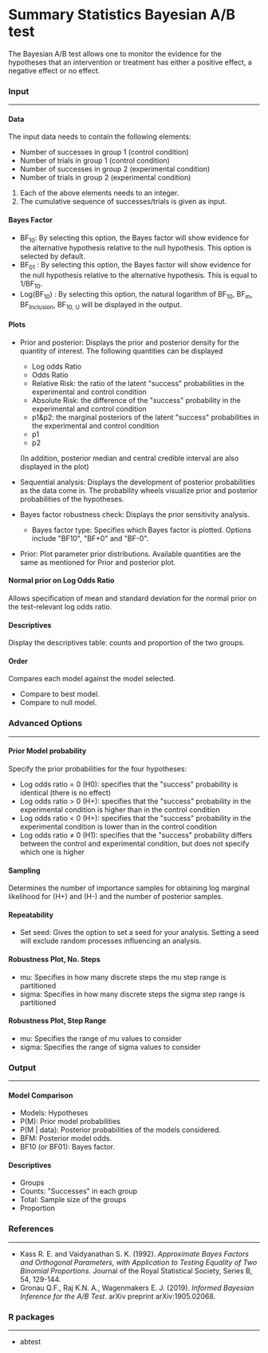 Summary Statistics Bayesian A/B test
====================================

The Bayesian A/B test allows one to monitor the evidence for the hypotheses that an intervention or treatment has either a positive effect, a negative effect or no effect.


### Input
---------

#### Data
The input data needs to contain the following elements:

- Number of successes in group 1 (control condition)
- Number of trials in group 1 (control condition)
- Number of successes in group 2 (experimental condition)
- Number of trials in group 2 (experimental condition)

1. Each of the above elements needs to an integer.
2. The cumulative sequence of successes/trials is given as input.


#### Bayes Factor
- BF<sub>10</sub>: By selecting this option, the Bayes factor will show evidence for the alternative hypothesis relative to the null hypothesis. This option is selected by default.
- BF<sub>01</sub> : By selecting this option, the Bayes factor will show evidence for the null hypothesis relative to the alternative hypothesis. This is equal to 1/BF<sub>10</sub>.
- Log(BF<sub>10</sub>) : By selecting this option, the natural logarithm of BF<sub>10</sub>, BF<sub>m</sub>, BF<sub>Inclusion</sub>, BF<sub>10, U</sub> will be displayed in the output.


#### Plots
  - Prior and posterior: Displays the prior and posterior density for the quantity of interest. The following quantities can be displayed
    - Log odds Ratio
    - Odds Ratio
    - Relative Risk: the ratio of the latent "success" probabilities in the experimental and control condition
    - Absolute Risk: the difference of the "success" probability in the experimental and control condition
    - p1&p2: the marginal posteriors of the latent "success" probabilities in the experimental and control condition
    - p1
    - p2

    (In addition, posterior median and central credible interval are also displayed in the plot)
  - Sequential analysis: Displays the development of posterior probabilities as the data come in. The probability wheels visualize prior and posterior probabilities of the hypotheses.
  - Bayes factor robustness check: Displays the prior sensitivity analysis.
     - Bayes factor type: Specifies which Bayes factor is plotted. Options include "BF10", "BF+0" and "BF-0".
  - Prior: Plot parameter prior distributions. Available quantities are the same as mentioned for Prior and posterior plot.


#### Normal prior on Log Odds Ratio
Allows specification of mean and standard deviation for the normal prior on the test-relevant log odds ratio.


#### Descriptives
Display the descriptives table: counts and proportion of the two groups.


#### Order
Compares each model against the model selected.
  - Compare to best model.
  - Compare to null model.


### Advanced Options
--------------------

#### Prior Model probability
Specify the prior probabilities for the four hypotheses:
  - Log odds ratio = 0 (H0): specifies that the "success" probability is identical (there is no effect)
  - Log odds ratio > 0 (H+): specifies that the "success" probability in the experimental condition is higher than in the control condition
  - Log odds ratio < 0 (H+): specifies that the "success" probability in the experimental condition is lower than in the control condition
  - Log odds ratio ≠ 0 (H1): specifies that the "success" probability differs between the control and experimental condition, but does not specify which one is higher

#### Sampling
Determines the number of importance samples for obtaining log marginal likelihood for (H+) and (H-) and the number of posterior samples.

#### Repeatability
- Set seed: Gives the option to set a seed for your analysis. Setting a seed will exclude random processes influencing an analysis.

#### Robustness Plot, No. Steps
- mu: Specifies in how many discrete steps the mu step range is partitioned
- sigma: Specifies in how many discrete steps the sigma step range is partitioned

#### Robustness Plot, Step Range
- mu: Specifies the range of mu values to consider
- sigma: Specifies the range of sigma values to consider


### Output
----------

#### Model Comparison
  - Models: Hypotheses
  - P(M): Prior model probabilities
  - P(M | data): Posterior probabilities of the models considered.
  - BFM: Posterior model odds.
  - BF10 (or BF01): Bayes factor.

#### Descriptives
  - Groups
  - Counts: "Successes" in each group
  - Total: Sample size of the groups
  - Proportion


### References
--------------
  - Kass R. E. and Vaidyanathan S. K. (1992). *Approximate Bayes Factors and Orthogonal Parameters, with Application to Testing Equality of Two Binomial Proportions*. Journal of the Royal Statistical Society, Series B, 54, 129-144.
  - Gronau Q.F., Raj K.N. A., Wagenmakers E. J. (2019). *Informed Bayesian Inference for the A/B Test*. arXiv preprint arXiv:1905.02068.


### R packages
--------------
  - abtest
